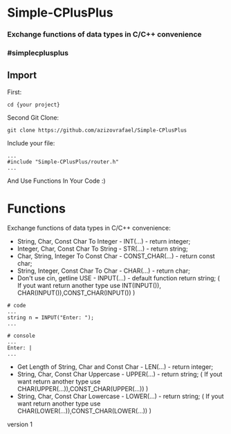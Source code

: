 # Simple-CPlusPlus
### Exchange functions of data types in C/C++ convenience

### #simplecplusplus

## Import

First:
```
cd {your project}
```

Second Git Clone:
```
git clone https://github.com/azizovrafael/Simple-CPlusPlus
```

Include your file:
```
...
#include "Simple-CPlusPlus/router.h"
...
```

And Use Functions In Your Code :)


# Functions
Exchange functions of data types in C/C++ convenience:
- String, Char, Const Char To Integer - INT(...) - return integer;
- Integer, Char, Const Char To String - STR(...) - return string;
- Char, String, Integer To Const Char - CONST_CHAR(...) - return const char;
- String, Integer, Const Char To Char - CHAR(...) - return char;
- Don't use cin, getline USE - INPUT(...) - default function return string; ( If yout want return another type use INT(INPUT()), CHAR(INPUT()),CONST_CHAR(INPUT()) )
```
# code
...
string n = INPUT("Enter: ");
...

# console
...
Enter: |
...
```
- Get Length of String, Char and Const Char - LEN(...) - return integer;
- String, Char, Const Char Uppercase - UPPER(...) - return string; ( If yout want return another type use CHAR(UPPER(...)),CONST_CHAR(UPPER(...)) )
- String, Char, Const Char Lowercase - LOWER(...) - return string; ( If yout want return another type use CHAR(LOWER(...)),CONST_CHAR(LOWER(...)) )

version 1


